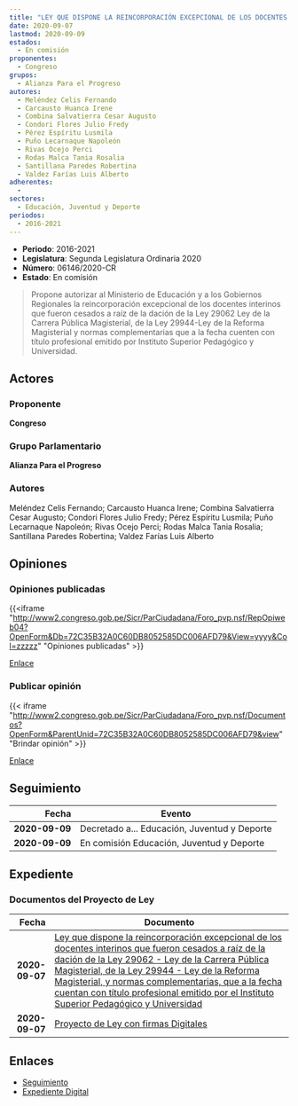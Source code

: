 ```yaml
---
title: "LEY QUE DISPONE LA REINCORPORACIÓN EXCEPCIONAL DE LOS DOCENTES INTERINOS QUE FUERON CESADOS A RAÍZ DE LA DACIÓN DE LA LEY 29062-LEY DE LA CARRERA PÚBLICA MAGISTERIAL DE LA LEY 29944-LEY DE REFORMA MAGISTERIAL, Y NORMAS COMPLEMENTARIAS, QUE A LA FECHA CUENTEN CON TÍTULO PROFESIONAL EMITIDO POR INSTITUTOS SUPERIOR PEDAGÓGICO Y UNIVERSIDAD"
date: 2020-09-07
lastmod: 2020-09-09
estados: 
  - En comisión
proponentes: 
  - Congreso
grupos: 
  - Alianza Para el Progreso
autores: 
  - Meléndez Celis Fernando
  - Carcausto Huanca Irene
  - Combina Salvatierra Cesar Augusto
  - Condori Flores Julio Fredy
  - Pérez Espíritu Lusmila
  - Puño Lecarnaque Napoleón
  - Rivas Ocejo Perci
  - Rodas Malca Tania Rosalia
  - Santillana Paredes Robertina
  - Valdez Farías Luis Alberto
adherentes: 
  - 
sectores: 
  - Educación, Juventud y Deporte
periodos: 
  - 2016-2021
---
```


- **Periodo**: 2016-2021
- **Legislatura**: Segunda Legislatura Ordinaria 2020
- **Número**: 06146/2020-CR
- **Estado**: En comisión

> Propone autorizar al Ministerio de Educación y a los Gobiernos Regionales la reincorporación excepcional de los docentes interinos que fueron cesados a raíz de la dación de la Ley 29062 Ley de la Carrera Pública Magisterial, de la Ley 29944-Ley de la Reforma Magisterial y normas complementarias que a la fecha cuenten con título profesional emitido por Instituto Superior Pedagógico y Universidad.


## Actores

### Proponente

**Congreso**

### Grupo Parlamentario

**Alianza Para el Progreso**

### Autores

Meléndez Celis Fernando; Carcausto Huanca Irene; Combina Salvatierra Cesar Augusto; Condori Flores Julio Fredy; Pérez Espíritu Lusmila; Puño Lecarnaque Napoleón; Rivas Ocejo Perci; Rodas Malca Tania Rosalia; Santillana Paredes Robertina; Valdez Farías Luis Alberto


## Opiniones

### Opiniones publicadas

{{<iframe "http://www2.congreso.gob.pe/Sicr/ParCiudadana/Foro_pvp.nsf/RepOpiweb04?OpenForm&Db=72C35B32A0C60DB8052585DC006AFD79&View=yyyy&Col=zzzzz" "Opiniones publicadas" >}}

[Enlace](http://www2.congreso.gob.pe/Sicr/ParCiudadana/Foro_pvp.nsf/RepOpiweb04?OpenForm&Db=72C35B32A0C60DB8052585DC006AFD79&View=yyyy&Col=zzzzz)
### Publicar opinión

{{< iframe "http://www2.congreso.gob.pe/Sicr/ParCiudadana/Foro_pvp.nsf/Documentos?OpenForm&ParentUnid=72C35B32A0C60DB8052585DC006AFD79&view" "Brindar opinión" >}}

[Enlace](http://www2.congreso.gob.pe/Sicr/ParCiudadana/Foro_pvp.nsf/Documentos?OpenForm&ParentUnid=72C35B32A0C60DB8052585DC006AFD79&view)

## Seguimiento

| Fecha | Evento |
|------:|--------|
| **2020-09-09** | Decretado a... Educación, Juventud y Deporte|
| **2020-09-09** | En comisión Educación, Juventud y Deporte|


## Expediente


### Documentos del Proyecto de Ley

| Fecha | Documento |
|------:|--------|
| **2020-09-07** | [Ley que dispone la reincorporación excepcional de los docentes interinos que fueron cesados a raíz de la dación de la Ley 29062 - Ley de la Carrera Pública Magisterial, de la Ley 29944 - Ley de la Reforma Magisterial, y normas complementarias, que a la fecha cuentan con título profesional emitido por el Instituto Superior Pedagógico y Universidad](http://www.leyes.congreso.gob.pe/Documentos/2016_2021/Proyectos_de_Ley_y_de_Resoluciones_Legislativas/PL06146-20200907.pdf) |
| **2020-09-07** | [Proyecto de Ley con firmas Digitales](http://www.leyes.congreso.gob.pe/Documentos/2016_2021/Proyectos_de_Ley_y_de_Resoluciones_Legislativas/Proyectos_Firmas_digitales/PL06146.pdf) |

## Enlaces 

- [Seguimiento](http://www2.congreso.gob.pe/Sicr/TraDocEstProc/CLProLey2016.nsf/f7fff46988ca05b1052578e100829cc7/431234f6a4dbb31a052585dc0073402c?OpenDocument)
- [Expediente Digital](http://www2.congreso.gob.pe/Sicr/TraDocEstProc/CLProLey2016.nsf/f7fff46988ca05b1052578e100829cc7/431234f6a4dbb31a052585dc0073402c?OpenDocument&Click=05257FB7005EB655.eb71d0cf91d8294e05256cdf006b5706/$Body/0.1C6C)
